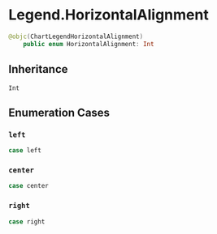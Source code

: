 # Legend.HorizontalAlignment

``` swift
@objc(ChartLegendHorizontalAlignment)
    public enum HorizontalAlignment: Int
```

## Inheritance

`Int`

## Enumeration Cases

### `left`

``` swift
case left
```

### `center`

``` swift
case center
```

### `right`

``` swift
case right
```
